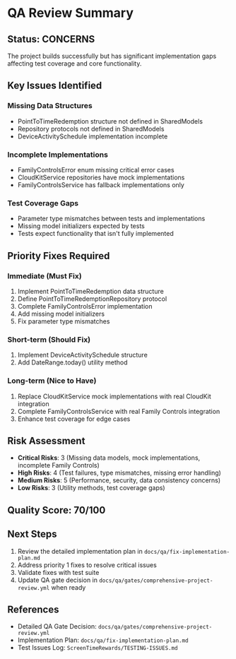 # QA Review Summary

## Status: CONCERNS

The project builds successfully but has significant implementation gaps affecting test coverage and core functionality.

## Key Issues Identified

### Missing Data Structures
- PointToTimeRedemption structure not defined in SharedModels
- Repository protocols not defined in SharedModels
- DeviceActivitySchedule implementation incomplete

### Incomplete Implementations
- FamilyControlsError enum missing critical error cases
- CloudKitService repositories have mock implementations
- FamilyControlsService has fallback implementations only

### Test Coverage Gaps
- Parameter type mismatches between tests and implementations
- Missing model initializers expected by tests
- Tests expect functionality that isn't fully implemented

## Priority Fixes Required

### Immediate (Must Fix)
1. Implement PointToTimeRedemption data structure
2. Define PointToTimeRedemptionRepository protocol
3. Complete FamilyControlsError implementation
4. Add missing model initializers
5. Fix parameter type mismatches

### Short-term (Should Fix)
1. Implement DeviceActivitySchedule structure
2. Add DateRange.today() utility method

### Long-term (Nice to Have)
1. Replace CloudKitService mock implementations with real CloudKit integration
2. Complete FamilyControlsService with real Family Controls integration
3. Enhance test coverage for edge cases

## Risk Assessment

- **Critical Risks**: 3 (Missing data models, mock implementations, incomplete Family Controls)
- **High Risks**: 4 (Test failures, type mismatches, missing error handling)
- **Medium Risks**: 5 (Performance, security, data consistency concerns)
- **Low Risks**: 3 (Utility methods, test coverage gaps)

## Quality Score: 70/100

## Next Steps

1. Review the detailed implementation plan in `docs/qa/fix-implementation-plan.md`
2. Address priority 1 fixes to resolve critical issues
3. Validate fixes with test suite
4. Update QA gate decision in `docs/qa/gates/comprehensive-project-review.yml` when ready

## References

- Detailed QA Gate Decision: `docs/qa/gates/comprehensive-project-review.yml`
- Implementation Plan: `docs/qa/fix-implementation-plan.md`
- Test Issues Log: `ScreenTimeRewards/TESTING-ISSUES.md`